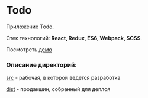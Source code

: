 # Todo
Приложение Todo.

Стек технологий: **React, Redux, ES6, Webpack, SCSS**.

Посмотреть [демо](https://dimakrsna.github.io/todo/dist/index.html)

### Описание директорий:
[src](https://github.com/dimakrsna/todo/tree/master/src) - рабочая, в которой ведется разработка

[dist](https://github.com/dimakrsna/todo/tree/master/dist) - продакшин, собранный для деплоя

